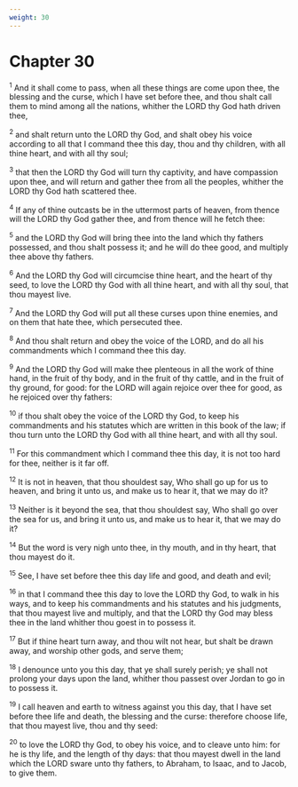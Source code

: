 ```yaml
---
weight: 30
---
```


# Chapter 30

<sup>1</sup> And it shall come to pass, when all these things are come upon thee, the blessing and the curse, which I have set before thee, and thou shalt call them to mind among all the nations, whither the LORD thy God hath driven thee, 

<sup>2</sup> and shalt return unto the LORD thy God, and shalt obey his voice according to all that I command thee this day, thou and thy children, with all thine heart, and with all thy soul; 

<sup>3</sup> that then the LORD thy God will turn thy captivity, and have compassion upon thee, and will return and gather thee from all the peoples, whither the LORD thy God hath scattered thee. 

<sup>4</sup> If any of thine outcasts be in the uttermost parts of heaven, from thence will the LORD thy God gather thee, and from thence will he fetch thee: 

<sup>5</sup> and the LORD thy God will bring thee into the land which thy fathers possessed, and thou shalt possess it; and he will do thee good, and multiply thee above thy fathers. 

<sup>6</sup> And the LORD thy God will circumcise thine heart, and the heart of thy seed, to love the LORD thy God with all thine heart, and with all thy soul, that thou mayest live. 

<sup>7</sup> And the LORD thy God will put all these curses upon thine enemies, and on them that hate thee, which persecuted thee. 

<sup>8</sup> And thou shalt return and obey the voice of the LORD, and do all his commandments which I command thee this day. 

<sup>9</sup> And the LORD thy God will make thee plenteous in all the work of thine hand, in the fruit of thy body, and in the fruit of thy cattle, and in the fruit of thy ground, for good: for the LORD will again rejoice over thee for good, as he rejoiced over thy fathers: 

<sup>10</sup> if thou shalt obey the voice of the LORD thy God, to keep his commandments and his statutes which are written in this book of the law; if thou turn unto the LORD thy God with all thine heart, and with all thy soul. 

<sup>11</sup> For this commandment which I command thee this day, it is not too hard for thee, neither is it far off. 

<sup>12</sup> It is not in heaven, that thou shouldest say, Who shall go up for us to heaven, and bring it unto us, and make us to hear it, that we may do it? 

<sup>13</sup> Neither is it beyond the sea, that thou shouldest say, Who shall go over the sea for us, and bring it unto us, and make us to hear it, that we may do it? 

<sup>14</sup> But the word is very nigh unto thee, in thy mouth, and in thy heart, that thou mayest do it. 

<sup>15</sup> See, I have set before thee this day life and good, and death and evil; 

<sup>16</sup> in that I command thee this day to love the LORD thy God, to walk in his ways, and to keep his commandments and his statutes and his judgments, that thou mayest live and multiply, and that the LORD thy God may bless thee in the land whither thou goest in to possess it. 

<sup>17</sup> But if thine heart turn away, and thou wilt not hear, but shalt be drawn away, and worship other gods, and serve them; 

<sup>18</sup> I denounce unto you this day, that ye shall surely perish; ye shall not prolong your days upon the land, whither thou passest over Jordan to go in to possess it. 

<sup>19</sup> I call heaven and earth to witness against you this day, that I have set before thee life and death, the blessing and the curse: therefore choose life, that thou mayest live, thou and thy seed: 

<sup>20</sup> to love the LORD thy God, to obey his voice, and to cleave unto him: for he is thy life, and the length of thy days: that thou mayest dwell in the land which the LORD sware unto thy fathers, to Abraham, to Isaac, and to Jacob, to give them. 


